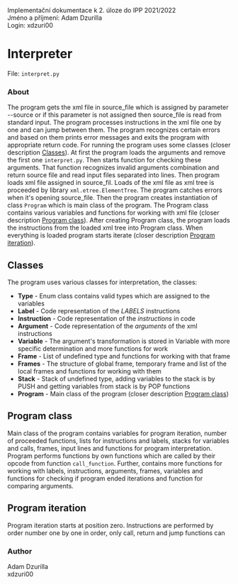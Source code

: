 Implementační dokumentace k 2. úloze do IPP 2021/2022  
Jméno a příjmení: Adam Dzurilla  
Login: xdzuri00

# Interpreter
File: `interpret.py`

### About

The program gets the xml file in source_file which is assigned by parameter --source or if this parameter is not 
assigned then source_file is read from standard input. The program processes instructions in the xml file one by one 
and can jump between them. The program recognizes certain errors and based on them prints error messages and exits 
the program with appropriate return code. For running the program uses some classes 
(closer description [Classes](#Classes)). At first the program loads the arguments and remove 
the first one `interpret.py`. Then starts function for checking these arguments. That function recognizes invalid 
arguments combination and return source file and read input files separated into lines. Then program loads xml file 
assigned in source_fil. Loads of the xml file as xml tree is proceeded by library `xml.etree.ElementTree`. The program 
catches errors when it's opening source_file. Then the program creates instantiation of class `Program` which is main 
class of the program. The Program class contains various variables and functions for working with xml 
file (closer description [Program class](#Program-class)). After creating Program class, the program loads the 
instructions from the loaded xml tree into Program class. When everything is loaded program starts iterate (closer 
description [Program iteration](#Program-iteration)).

## Classes

The program uses various classes for interpretation, the classes:
- **Type** - Enum class contains valid types which are assigned to the variables
- **Label** - Code representation of the _LABELS_ instructions
- **Instruction** - Code representation of the _instructions_ in code 
- **Argument** - Code representation of the _arguments_ of the xml instructions
- **Variable** - The argument's transformation is stored in Variable with more specific determination and more 
functions for work
- **Frame** - List of undefined type and functions for working with that frame
- **Frames** - The structure of global frame, temporary frame and list of the local frames and functions 
for working with them
- **Stack** - Stack of undefined type, adding variables to the stack is by PUSH and getting variables from stack 
is by POP functions
- **Program** - Main class of the program (closer description [Program class](#Program-class))

## Program class

Main class of the program contains variables for program iteration, number of proceeded functions, lists for 
instructions and labels, stacks for variables and calls, frames, input lines and functions for program interpretation.
Program performs functions by own functions which are called by their opcode from function `call_function`. Further, 
contains more functions for working with labels, instructions, arguments, frames, variables and functions for checking 
if program ended iterations and function for comparing arguments.

## Program iteration

Program iteration starts at position zero. Instructions are performed by order number one by one in order, only call, 
return and jump functions can 

### Author

Adam Dzurilla  
xdzuri00